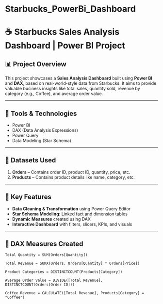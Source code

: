 # Starbucks_PowerBi_Dashboard
# ☕ Starbucks Sales Analysis Dashboard | Power BI Project

## 📊 Project Overview

This project showcases a **Sales Analysis Dashboard** built using **Power BI** and **DAX**, based on real-world-style data from Starbucks. It aims to provide valuable business insights like total sales, quantity sold, revenue by category (e.g., Coffee), and average order value.

---

## 🧰 Tools & Technologies

- Power BI  
- DAX (Data Analysis Expressions)  
- Power Query  
- Data Modeling (Star Schema)  

---

## 📁 Datasets Used

1. **Orders** – Contains order ID, product ID, quantity, price, etc.  
2. **Products** – Contains product details like name, category, etc.

---

## 🔧 Key Features

- **Data Cleaning & Transformation** using Power Query Editor  
- **Star Schema Modeling**: Linked fact and dimension tables  
- **Dynamic Measures** created using DAX  
- **Interactive Dashboard** with filters, slicers, KPIs, and visuals

---

## 📐 DAX Measures Created

```dax
Total Quantity = SUM(Orders[Quantity])

Total Revenue = SUMX(Orders, Orders[Quantity] * Orders[Price])

Product Categories = DISTINCTCOUNT(Products[Category])

Average Order Value = DIVIDE([Total Revenue], DISTINCTCOUNT(Orders[Order ID]))

Coffee Revenue = CALCULATE([Total Revenue], Products[Category] = "Coffee")
